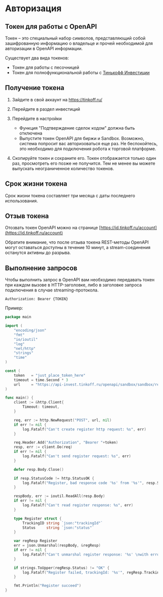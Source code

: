 # Авторизация

## Токен для работы с OpenAPI

Токен – это специальный набор символов, представляющий собой зашифрованную информацию о владельце и прочей необходимой для авторизации в OpenAPI информации.

Существует два вида токенов:
* Токен для работы с песочницей
* Токен для полнофункциональной работы с [Тинькофф Инвестиции](https://www.tinkoff.ru/invest/)

## Получение токена

1. Зайдите в свой аккаунт на https://tinkoff.ru/
2. Перейдите в раздел инвестиций
3. Перейдите в настройки

   * Функция "Подтверждение сделок кодом" должна быть отключена
   * Выпустите токен OpenAPI для биржи и Sandbox. Возможно, система попросит вас авторизоваться еще раз. Не беспокойтесь, это необходимо для подключения робота к торговой платформе.

4. Скопируйте токен и сохраните его. Токен отображается только один раз, просмотреть его позже не получится. Тем не менее вы можете выпускать неограниченное количество токенов.

## Срок жизни токена

Срок жизни токена составляет три месяца с даты последнего использования.

## Отзыв токена

Отозвать токен OpenAPI можно на странице [https://id.tinkoff.ru/account](https://id.tinkoff.ru/account)

Обратите внимание, что после отзыва токена REST-методы OpenAPI могут оставаться доступны в течение 10 минут, а stream-соединения останутся активны до разрыва.

## Выполнение запросов

Чтобы выполнить запрос в OpenAPI вам необходимо передавать токен при каждом вызове в HTTP-заголовке, либо в заголовке запроса подключения в случае streaming-протокола.

```
Authorization: Bearer {TOKEN}
```

Пример:

```go
package main

import (
    "encoding/json"
    "fmt"
    "io/ioutil"
    "log"
    "net/http"
    "strings"
    "time"
)

const (
    token   = "just_place_token_here"
    timeout = time.Second * 3
    url     = "https://api-invest.tinkoff.ru/openapi/sandbox/sandbox/register"
)

func main() {
    client := &http.Client{
        Timeout: timeout,
    }

    req, err := http.NewRequest("POST", url, nil)
    if err != nil {
        log.Fatalf("Can't create register http request: %s", err)
    }

    req.Header.Add("Authorization", "Bearer "+token)
    resp, err := client.Do(req)
    if err != nil {
        log.Fatalf("Can't send register request: %s", err)
    }

    defer resp.Body.Close()

    if resp.StatusCode != http.StatusOK {
        log.Fatalf("Register, bad response code '%s' from '%s'", resp.Status, url)
    }

    respBody, err := ioutil.ReadAll(resp.Body)
    if err != nil {
        log.Fatalf("Can't read register response: %s", err)
    }

    type Register struct {
        TrackingID string `json:"trackingId"`
        Status     string `json:"status"`
    }

    var regResp Register
    err = json.Unmarshal(respBody, &regResp)
    if err != nil {
        log.Fatalf("Can't unmarshal register response: '%s' \nwith error: %s", string(respBody), err)
    }

    if strings.ToUpper(regResp.Status) != "OK" {
        log.Fatalf("Register failed, trackingId: '%s'", regResp.TrackingID)
    }

    fmt.Println("Register succeed")
}
```
